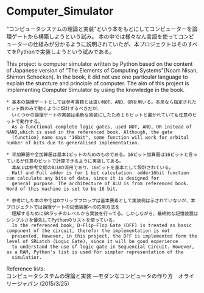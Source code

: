 # Computer_Simulator
"コンピュータシステムの理論と実装"という本をもとにしてコンピューターを論理ゲートから構築しようという試み。
本の中では様々なん言語を使ってコンピューターの仕組みが分かるように説明されていたが、本プロジェクトはそのすべてをPythonで実装しようという試みである。

This project is computer simulator written by Python based on the content of Japanese version of "The Elements of Computing Systems"(Noam Nisan, Shimon Schocken). In the book, it did not use one particular language to explain the sturcture and principle of computer. The aim of this project is implementing Computer Simulator by using the knowledge in the book.


    * 基本の論理ゲートとしては参考書籍とは違いNOT、AND、ORを用いる。本来なら指定されたビット数のみで動くように設計するべきだが、
      いくつかの論理ゲートの実装は柔軟な実装にしたため１６ビットと書かれていても任意のビットで動作する。
      As a functional complete logic gates, used NOT, AND, OR instead of NAND,which is used in the referenced book. Although, the gate
      (function) name says "16bit", some function will work for arbital number of bits due to generalised implementation.
    
    * 半加算器や全加算器は基本1ビットのためのものである。16ビット加算器は16ビットと言っているが任意のビットで計算できるように実装してある。
      本ALUは参考文献のALUの流用であり、16ビットを基本として設計されている。
      Half and Full adder is for 1 bit calculation. adder16bit function can calculate any bits of data, since it is designed for
      general purpose. The architecture of ALU is from referenced book. Word of this machine is set to be 16 bit.

    * 参考にした本の中ではDフリップフロップは基本要素として実装例は示されていないが、本プロジェクトでは論理ゲートの記憶装置への応用方法を
      理解するためにSRラッチのレベルから実装を行ってる。しかしながら、最終的な記憶装置はシンプルさを優先してPythonのリストを使っている。
      In the referenced book, D-Flip-Flop Gate (DFF) is treated as basic component of the circuit, therefor the implementation is not
      presented. However, in this project, the DFF is implemented form the level of SRLatch (Logic Gate), since it will be good experience 
      to understand the use of logic gate in Sequencial Circuit. However, as a RAM, Python's list is used for simpler representation of the
      simulatior.

Reference lists:  
コンピュータシステムの理論と実装 ―モダンなコンピュータの作り方　オライリージャパン (2015/3/25)
